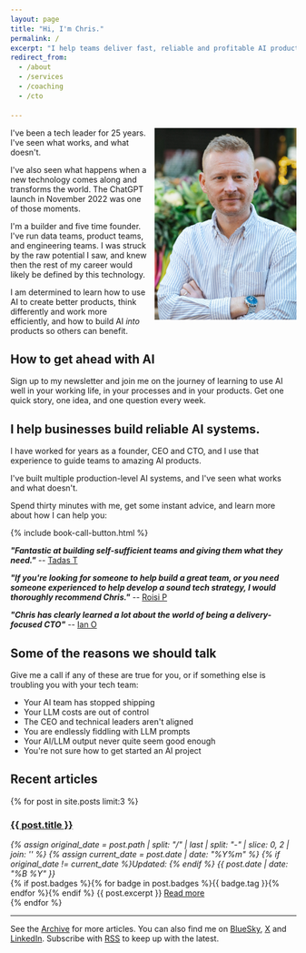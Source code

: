 ```yaml
---
layout: page
title: "Hi, I'm Chris."
permalink: /
excerpt: "I help teams deliver fast, reliable and profitable AI products and processes."
redirect_from:
  - /about
  - /services
  - /coaching
  - /cto

---
```


<img alt='Chris Parsons' src='/assets/img/chris-headshot-full.jpg' class='rounded-lg' style='margin: 0 0 1em 1em; float: right; width: 50%; max-width: 250px;'/>

I've been a tech leader for 25 years. I've seen what works, and what doesn't.

I've also seen what happens when a new technology comes along and transforms the world. The ChatGPT launch in November 2022 was one of those moments.

I'm a builder and five time founder. I've run data teams, product teams, and engineering teams. I was struck by the raw potential I saw, and knew then the rest of my career would likely be defined by this technology.

I am determined to learn how to use AI to create better products, think differently and work more efficiently, and how to build AI _into_ products so others can benefit.

## How to get ahead with AI

Sign up to my newsletter and join me on the journey of learning to use AI well in your working life, in your processes and in your products. Get one quick story, one idea, and one question every week.

<script async data-uid="d90200305f" src="https://chrismdp.kit.com/d90200305f/index.js"></script>

## I help businesses build reliable AI systems.

I have worked for years as a founder, CEO and CTO, and I use that experience to guide teams to amazing AI products.

I've built multiple production-level AI systems, and I've seen what works and what doesn't.

Spend thirty minutes with me, get some instant advice, and learn more about how I can help you:

{% include book-call-button.html %}

**_"Fantastic at building self-sufficient teams and giving them what they need."_** -- [Tadas T](https://www.linkedin.com/in/tamosauskas/)

**_"If you're looking for someone to help build a great team, or you need someone experienced to help develop a sound tech strategy, I would thoroughly recommend Chris."_** -- [Roisi P](https://www.linkedin.com/in/roisiproven/)

**_"Chris has clearly learned a lot about the world of being a delivery-focused CTO"_** -- [Ian O](https://www.linkedin.com/in/ianozsvald/)

<!--more-->

## Some of the reasons we should talk

Give me a call if any of these are true for you, or if something else is troubling you with your tech team:

- Your AI team has stopped shipping
- Your LLM costs are out of control
- The CEO and technical leaders aren't aligned
- You are endlessly fiddling with LLM prompts
- Your AI/LLM output never quite seem good enough
- You're not sure how to get started an AI project

## Recent articles

{% for post in site.posts limit:3 %}
   <div class="post-preview py-4">
   <h3><a href="{{ site.baseurl }}{{ post.url }}">{{ post.title }}</a></h3>

   <div style='font-style: italic' class="pb-1 post-date">
   {% assign original_date = post.path | split: "/" | last | split: "-" | slice: 0, 2 | join: '' %}
   {% assign current_date = post.date | date: "%Y%m" %}
   {% if original_date != current_date %}Updated: {% endif %}
   {{ post.date | date: "%B %Y" }}
   </div>
   {% if post.badges %}{% for badge in post.badges %}<span class="badge badge-{{ badge.type }}">{{ badge.tag }}</span>{% endfor %}{% endif %}
   {{ post.excerpt }}
   <a class='underline' href="{{ site.baseurl }}{{ post.url }}">Read more</a>
   </div>
{% endfor %}

<hr>

See the <a href="{{ site.baseurl }}/all/">Archive</a> for more articles. You can also find me on [BlueSky](https://bsky.app/profile/chrismdp.com), [X](https://x.com/chrismdp) and [LinkedIn](https://linkedin.com/in/chrisparsons). Subscribe with <a href="{{ site.baseurl }}/feed.xml">RSS</a> to keep up with the latest.
